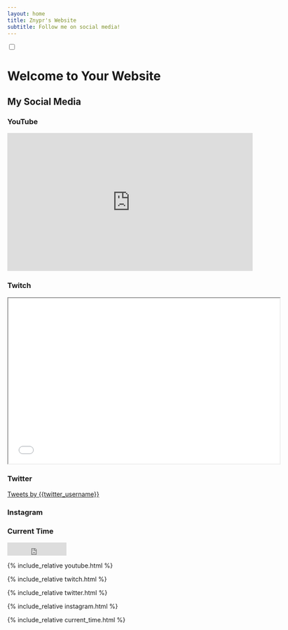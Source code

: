 ```yaml
---
layout: home
title: Znypr's Website
subtitle: Follow me on social media!
---
```


<!-- Add the HTML content above this line -->

<!-- Add the code for the toggle switch below this line -->
<label class="switch">
    <input type="checkbox" id="toggle-switch">
    <span class="slider round"></span>
</label>

# Welcome to Your Website

## My Social Media

### YouTube

<iframe width="560" height="315" src="https://www.youtube.com/embed/{{youtube_username}}" frameborder="0"
    allow="autoplay; encrypted-media" allowfullscreen></iframe>

### Twitch

<iframe src="twitch.html" height="378" width="620"></iframe>

### Twitter

<a class="twitter-timeline" href="https://twitter.com/{{twitter_username}}">Tweets by {{twitter_username}}</a>
<script async src="https://platform.twitter.com/widgets.js" charset="utf-8"></script>

### Instagram

<blockquote class="instagram-media" data-instgrm-captioned
    data-instgrm-permalink="https://www.instagram.com/p/POST_LINK/" data-instgrm-version="13"></blockquote>
<script async defer src="//www.instagram.com/embed.js"></script>

### Current Time

<iframe src="https://free.timeanddate.com/clock/i7ts4j4v/n136/fn2/fs24/tct/pct/ftb/tt0/tw0/tm1/th1/ta1/tb4"
    frameborder="0" width="135" height="30"></iframe>

{% include_relative youtube.html %}

{% include_relative twitch.html %}

{% include_relative twitter.html %}

{% include_relative instagram.html %}

{% include_relative current_time.html %}

<!-- Add the code for the toggle switch above this line -->